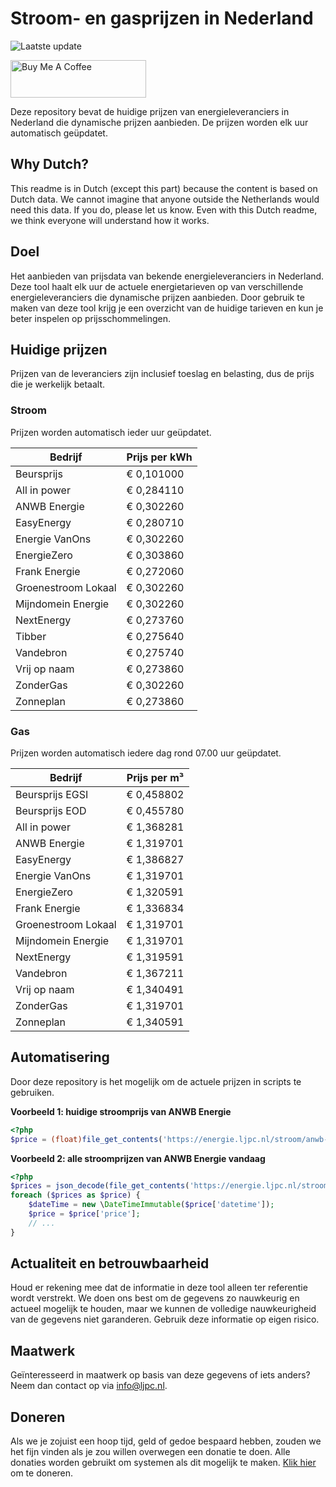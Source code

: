 # Stroom- en gasprijzen in Nederland

![Laatste update](https://img.shields.io/badge/laatste%20update-2024--11--27%2018%3A00%20CET-brightgreen)

<a href="https://www.buymeacoffee.com/Lars-" target="_blank"><img src="https://cdn.buymeacoffee.com/buttons/v2/default-orange.png" alt="Buy Me A Coffee" height="60" style="height: 60px !important;width: 217px !important;" ></a>

Deze repository bevat de huidige prijzen van energieleveranciers in Nederland die dynamische prijzen aanbieden. De prijzen worden elk uur automatisch geüpdatet.

## Why Dutch?

This readme is in Dutch (except this part) because the content is based on Dutch data. We cannot imagine that anyone outside the Netherlands would need this data. If you do, please let us know. Even with this Dutch readme, we think
everyone will understand how it works.

## Doel

Het aanbieden van prijsdata van bekende energieleveranciers in Nederland. Deze tool haalt elk uur de actuele energietarieven op van verschillende energieleveranciers die dynamische prijzen aanbieden. Door gebruik te maken van deze tool
krijg je een overzicht van de huidige tarieven en kun je beter inspelen op prijsschommelingen.

## Huidige prijzen

Prijzen van de leveranciers zijn inclusief toeslag en belasting, dus de prijs die je werkelijk betaalt.

### Stroom

Prijzen worden automatisch ieder uur geüpdatet.

 Bedrijf | Prijs per kWh 
---------|---------------
Beursprijs | € 0,101000
All in power | € 0,284110
ANWB Energie | € 0,302260
EasyEnergy | € 0,280710
Energie VanOns | € 0,302260
EnergieZero | € 0,303860
Frank Energie | € 0,272060
Groenestroom Lokaal | € 0,302260
Mijndomein Energie | € 0,302260
NextEnergy | € 0,273760
Tibber | € 0,275640
Vandebron | € 0,275740
Vrij op naam | € 0,273860
ZonderGas | € 0,302260
Zonneplan | € 0,273860


### Gas

Prijzen worden automatisch iedere dag rond 07.00 uur geüpdatet.

 Bedrijf | Prijs per m³ 
---------|--------------
Beursprijs EGSI | € 0,458802
Beursprijs EOD | € 0,455780
All in power | € 1,368281
ANWB Energie | € 1,319701
EasyEnergy | € 1,386827
Energie VanOns | € 1,319701
EnergieZero | € 1,320591
Frank Energie | € 1,336834
Groenestroom Lokaal | € 1,319701
Mijndomein Energie | € 1,319701
NextEnergy | € 1,319591
Vandebron | € 1,367211
Vrij op naam | € 1,340491
ZonderGas | € 1,319701
Zonneplan | € 1,340591


## Automatisering

Door deze repository is het mogelijk om de actuele prijzen in scripts te gebruiken.

**Voorbeeld 1: huidige stroomprijs van ANWB Energie**

```php
<?php
$price = (float)file_get_contents('https://energie.ljpc.nl/stroom/anwb-energie-nu.txt');

```

**Voorbeeld 2: alle stroomprijzen van ANWB Energie vandaag**

```php
<?php
$prices = json_decode(file_get_contents('https://energie.ljpc.nl/stroom/all-in-power-vandaag.json'),true);
foreach ($prices as $price) {
    $dateTime = new \DateTimeImmutable($price['datetime']);
    $price = $price['price'];
    // ...
}
```

## Actualiteit en betrouwbaarheid

Houd er rekening mee dat de informatie in deze tool alleen ter referentie wordt verstrekt. We doen ons best om de gegevens zo nauwkeurig en actueel mogelijk te houden, maar we kunnen de volledige nauwkeurigheid van de gegevens niet
garanderen. Gebruik deze informatie op eigen risico.

## Maatwerk

Geïnteresseerd in maatwerk op basis van deze gegevens of iets anders? Neem dan contact op
via [info@ljpc.nl](mailto:info@ljpc.nl?subject=Energie%20prijzen).

## Doneren

Als we je zojuist een hoop tijd, geld of gedoe bespaard hebben, zouden we het fijn vinden als je zou willen overwegen een
donatie te doen. Alle donaties worden gebruikt om systemen als dit mogelijk te
maken. [Klik hier](https://www.buymeacoffee.com/Lars-) om te doneren.
